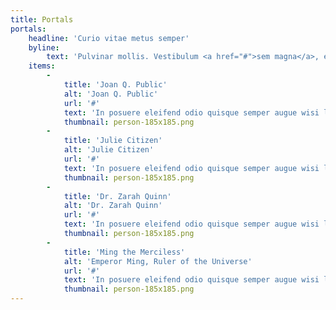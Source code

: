 ```yaml
---
title: Portals
portals:
    headline: 'Curio vitae metus semper'
    byline:
        text: 'Pulvinar mollis. Vestibulum <a href="#">sem magna</a>, elementum vestibulum arcus.'
    items:
        -
            title: 'Joan Q. Public'
            alt: 'Joan Q. Public'
            url: '#'
            text: 'In posuere eleifend odio quisque semper augue wisi ligula.'
            thumbnail: person-185x185.png
        -
            title: 'Julie Citizen'
            alt: 'Julie Citizen'
            url: '#'
            text: 'In posuere eleifend odio quisque semper augue wisi ligula.'
            thumbnail: person-185x185.png
        -
            title: 'Dr. Zarah Quinn'
            alt: 'Dr. Zarah Quinn'
            url: '#'
            text: 'In posuere eleifend odio quisque semper augue wisi ligula.'
            thumbnail: person-185x185.png
        -
            title: 'Ming the Merciless'
            alt: 'Emperor Ming, Ruler of the Universe'
            url: '#'
            text: 'In posuere eleifend odio quisque semper augue wisi ligula.'
            thumbnail: person-185x185.png
---
```


